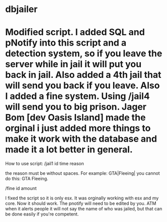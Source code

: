 # dbjailer
# Modified script. I added SQL and pNotify into this script and a detection system, so if you leave the server while in jail it will put you back in jail. Also added a 4th jail that will send you back if you leave. Also I added a fine system. Using /jail4 will send you to big prison. Jager Bom [dev Oasis Island] made the orginal i just added more things to make it work with the database and made it a lot better in general. 

How to use script:
/jail1 id time reason 


the reason must be without spaces. For example: GTA|Fleeing| you cannot do this: GTA Fleeing. 

/fine id amount 

I fixed the script so it is only esx. It was orginally working with esx and my core. Now it should work.  The pnotify will need to be edited by you. ATM when it alerts people it will not say the name of who was jailed, but that can be done easily if you're competent. 
